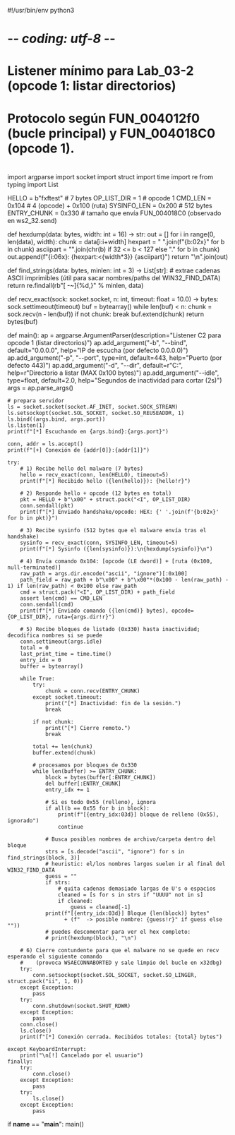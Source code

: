 #!/usr/bin/env python3
# -*- coding: utf-8 -*-
#
# Listener mínimo para Lab_03-2 (opcode 1: listar directorios)
# Protocolo según FUN_004012f0 (bucle principal) y FUN_004018C0 (opcode 1).
#
import argparse
import socket
import struct
import time
import re
from typing import List

HELLO = b"fxftest"          # 7 bytes
OP_LIST_DIR = 1             # opcode 1
CMD_LEN = 0x104             # 4 (opcode) + 0x100 (ruta)
SYSINFO_LEN = 0x200         # 512 bytes
ENTRY_CHUNK = 0x330         # tamaño que envía FUN_004018C0 (observado en ws2_32.send)

def hexdump(data: bytes, width: int = 16) -> str:
    out = []
    for i in range(0, len(data), width):
        chunk = data[i:i+width]
        hexpart = " ".join(f"{b:02x}" for b in chunk)
        asciipart = "".join(chr(b) if 32 <= b < 127 else "." for b in chunk)
        out.append(f"{i:06x}: {hexpart:<{width*3}} {asciipart}")
    return "\n".join(out)

def find_strings(data: bytes, minlen: int = 3) -> List[str]:
    # extrae cadenas ASCII imprimibles (útil para sacar nombres/paths del WIN32_FIND_DATA)
    return re.findall(rb"[ -~]{%d,}" % minlen, data)

def recv_exact(sock: socket.socket, n: int, timeout: float = 10.0) -> bytes:
    sock.settimeout(timeout)
    buf = bytearray()
    while len(buf) < n:
        chunk = sock.recv(n - len(buf))
        if not chunk:
            break
        buf.extend(chunk)
    return bytes(buf)

def main():
    ap = argparse.ArgumentParser(description="Listener C2 para opcode 1 (listar directorios)")
    ap.add_argument("-b", "--bind", default="0.0.0.0", help="IP de escucha (por defecto 0.0.0.0)")
    ap.add_argument("-p", "--port", type=int, default=443, help="Puerto (por defecto 443)")
    ap.add_argument("-d", "--dir", default=r"C:\", help=r"Directorio a listar (MAX 0x100 bytes)")
    ap.add_argument("--idle", type=float, default=2.0, help="Segundos de inactividad para cortar (2s)")
    args = ap.parse_args()

    # prepara servidor
    ls = socket.socket(socket.AF_INET, socket.SOCK_STREAM)
    ls.setsockopt(socket.SOL_SOCKET, socket.SO_REUSEADDR, 1)
    ls.bind((args.bind, args.port))
    ls.listen(1)
    print(f"[*] Escuchando en {args.bind}:{args.port}")

    conn, addr = ls.accept()
    print(f"[+] Conexión de {addr[0]}:{addr[1]}")

    try:
        # 1) Recibe hello del malware (7 bytes)
        hello = recv_exact(conn, len(HELLO), timeout=5)
        print(f"[*] Recibido hello ({len(hello)}): {hello!r}")

        # 2) Responde hello + opcode (12 bytes en total)
        pkt = HELLO + b"\x00" + struct.pack("<I", OP_LIST_DIR)
        conn.sendall(pkt)
        print(f"[*] Enviado handshake/opcode: HEX: {' '.join(f'{b:02x}' for b in pkt)}")

        # 3) Recibe sysinfo (512 bytes que el malware envía tras el handshake)
        sysinfo = recv_exact(conn, SYSINFO_LEN, timeout=5)
        print(f"[*] Sysinfo ({len(sysinfo)}):\n{hexdump(sysinfo)}\n")

        # 4) Envía comando 0x104: [opcode (LE dword)] + [ruta (0x100, null-terminated)]
        raw_path = args.dir.encode("ascii", "ignore")[:0x100]
        path_field = raw_path + b"\x00" + b"\x00"*(0x100 - len(raw_path) - 1) if len(raw_path) < 0x100 else raw_path
        cmd = struct.pack("<I", OP_LIST_DIR) + path_field
        assert len(cmd) == CMD_LEN
        conn.sendall(cmd)
        print(f"[*] Enviado comando ({len(cmd)} bytes), opcode={OP_LIST_DIR}, ruta={args.dir!r}")

        # 5) Recibe bloques de listado (0x330) hasta inactividad; decodifica nombres si se puede
        conn.settimeout(args.idle)
        total = 0
        last_print_time = time.time()
        entry_idx = 0
        buffer = bytearray()

        while True:
            try:
                chunk = conn.recv(ENTRY_CHUNK)
            except socket.timeout:
                print("[*] Inactividad: fin de la sesión.")
                break

            if not chunk:
                print("[*] Cierre remoto.")
                break

            total += len(chunk)
            buffer.extend(chunk)

            # procesamos por bloques de 0x330
            while len(buffer) >= ENTRY_CHUNK:
                block = bytes(buffer[:ENTRY_CHUNK])
                del buffer[:ENTRY_CHUNK]
                entry_idx += 1

                # Si es todo 0x55 (relleno), ignora
                if all(b == 0x55 for b in block):
                    print(f"[{entry_idx:03d}] bloque de relleno (0x55), ignorado")
                    continue

                # Busca posibles nombres de archivo/carpeta dentro del bloque
                strs = [s.decode("ascii", "ignore") for s in find_strings(block, 3)]
                # heuristic: el/los nombres largos suelen ir al final del WIN32_FIND_DATA
                guess = ""
                if strs:
                    # quita cadenas demasiado largas de U's o espacios
                    cleaned = [s for s in strs if "UUUU" not in s]
                    if cleaned:
                        guess = cleaned[-1]
                print(f"[{entry_idx:03d}] Bloque {len(block)} bytes"
                      + (f"  -> posible nombre: {guess!r}" if guess else ""))
                # puedes descomentar para ver el hex completo:
                # print(hexdump(block), "\n")

        # 6) Cierre contundente para que el malware no se quede en recv esperando el siguiente comando
        #    (provoca WSAECONNABORTED y sale limpio del bucle en x32dbg)
        try:
            conn.setsockopt(socket.SOL_SOCKET, socket.SO_LINGER, struct.pack("ii", 1, 0))
        except Exception:
            pass
        try:
            conn.shutdown(socket.SHUT_RDWR)
        except Exception:
            pass
        conn.close()
        ls.close()
        print(f"[*] Conexión cerrada. Recibidos totales: {total} bytes")

    except KeyboardInterrupt:
        print("\n[!] Cancelado por el usuario")
    finally:
        try:
            conn.close()
        except Exception:
            pass
        try:
            ls.close()
        except Exception:
            pass

if __name__ == "__main__":
    main()
